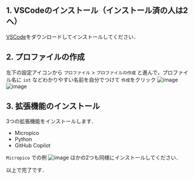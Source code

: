 ## 1. VSCodeのインストール（インストール済の人は2へ）
[VSCode](https://code.visualstudio.com/)をダウンロードしてインストールしてください．

## 2. プロファイルの作成
左下の設定アイコンから `プロファイル` > `プロファイルの作成` と進んで，プロファイル名に `iot` などわかりやすい名前を自分でつけて `作成`をクリック
![image](https://github.com/user-attachments/assets/525a913f-38d6-4596-acc4-9d9be6316f34)
![image](https://github.com/user-attachments/assets/7cd0f6d5-b3ca-4166-9103-fd53fb8c40d0)

## 3. 拡張機能のインストール
3つの拡張機能をインストールします．
- Micropico
- Python
- GitHub Copilot

 `Micropico` での例
![image](https://github.com/Keio-AIConsortium/python-iot/assets/58695125/fec2bc26-2d6d-4a7e-8f5c-cc86a3599a76)
ほかの2つも同様にインストールしてください．

以上で完了です．
